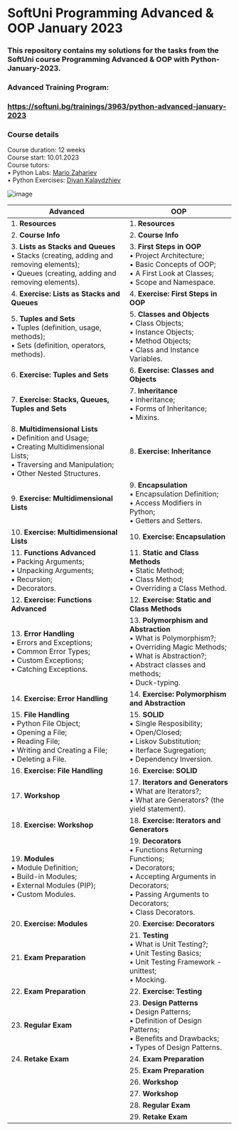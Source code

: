 # SoftUni Programming Advanced & OOP January 2023
### This repository contains my solutions for the tasks from the SoftUni course Programming Advanced & OOP with Python-January-2023.<br>


### Advanced Training Program:
### https://softuni.bg/trainings/3963/python-advanced-january-2023


### Course details
Course duration: 12 weeks<br>
Course start: 10.01.2023<br>
Course tutors: <br>
 • Python Labs: [Mario Zahariev](https://github.com/zahariev-webbersof)<br>
 • Python Exercises: [Diyan Kalaydzhiev](https://github.com/DiyanKalaydzhiev23)<br>
 
 ![image](https://user-images.githubusercontent.com/47159032/202854609-1e709a05-0c15-436d-93e5-c0a24673a092.png)

| Advanced | OOP |
| --- | --- |
|1. **Resources**<br>|1. **Resources**<br>|
|2. **Course Info**<br>|2. **Course Info**<br>|
|3. **Lists as Stacks and Queues**<br> • Stacks (creating, adding and removing elements);<br>• Queues (creating, adding and removing elements).|3. **First Steps in OOP**<br>• Project Architecture;<br>• Basic Concepts of OOP;<br>• A First Look at Classes;<br>• Scope and Namespace.<br>|
|4. **Exercise: Lists as Stacks and Queues**<br>|4. **Exercise: First Steps in OOP**<br>|
|5. **Tuples and Sets**<br>• Tuples (definition, usage, methods);<br>• Sets (definition, operators, methods).<br>|5. **Classes and Objects**<br>• Class Objects;<br>• Instance Objects;<br>• Method Objects;<br>• Class and Instance Variables.<br>|
|6. **Exercise: Tuples and Sets**<br>|6. **Exercise: Classes and Objects**<br>|
|7. **Exercise: Stacks, Queues, Tuples and Sets**<br>|7. **Inheritance**<br>• Inheritance;<br>• Forms of Inheritance;<br>• Mixins.<br>|
|8. **Multidimensional Lists**<br>• Definition and Usage;<br>• Creating Multidimensional Lists;<br>• Traversing and Manipulation;<br>• Other Nested Structures.<br>|8. **Exercise: Inheritance**<br>|
|9. **Exercise: Multidimensional Lists**<br>|9. **Encapsulation**<br>• Encapsulation Definition;<br>• Access Modifiers in Python;<br>• Getters and Setters.<br>|
|10. **Exercise: Multidimensional Lists**<br>|10. **Exercise: Encapsulation**<br>|
|11. **Functions Advanced**<br>• Packing Arguments;<br>• Unpacking Arguments;<br>• Recursion;<br>• Decorators.<br>|11. **Static and Class Methods**<br>• Static Method;<br>• Class Method;<br>• Overriding a Class Method.<br>|
|12. **Exercise: Functions Advanced**<br>|12. **Exercise: Static and Class Methods**<br>|
|13. **Error Handling**<br>• Errors and Exceptions;<br>• Common Error Types;<br>• Custom Exceptions;<br>• Catching Exceptions.<br>|13. **Polymorphism and Abstraction**<br>• What is Polymorphism?;<br>• Overriding Magic Methods;<br>• What is Abstraction?;<br>• Abstract classes and methods;<br>• Duck-typing.<br>|
|14. **Exercise: Error Handling**<br>|14. **Exercise: Polymorphism and Abstraction**<br>|
|15. **File Handling**<br>• Python File Object;<br>• Opening a File;<br>• Reading File;<br>• Writing and Creating a File;<br>• Deleting a File.<br>|15. **SOLID**<br>• Single Resposibility;<br>• Open/Closed;<br>• Liskov Substitution;<br>• Iterface Sugregation;<br>• Dependency Inversion.<br>|
|16. **Exercise: File Handling**<br>|16. **Exercise: SOLID**<br>|
|17. **Workshop**<br>|17. **Iterators and Generators**<br>• What are Iterators?;<br>• What are Generators? (the yield statement).<br>|
|18. **Exercise: Workshop**<br>|18. **Exercise: Iterators and Generators**<br>|
|19. **Modules**<br>• Module Definition;<br>• Build-in Modules;<br>• External Modules (PIP);<br>• Custom Modules.<br>|19. **Decorators**<br>• Functions Returning Functions;<br>• Decorators;<br>• Accepting Arguments in Decorators;<br>• Passing Arguments to Decorators;<br>• Class Decorators.<br>|
|20. **Exercise: Modules**<br>|20. **Exercise: Decorators**<br>|
|21. **Exam Preparation**<br>|21. **Testing**<br>• What is Unit Testing?;<br>• Unit Testing Basics;<br>• Unit Testing Framework - unittest;<br>• Mocking.<br>|
|22. **Exam Preparation**<br>|22. **Exercise: Testing**<br>|
|23. **Regular Exam**<br>|23. **Design Patterns**<br>• Design Patterns;<br>• Definition of Design Patterns;<br>• Benefits and Drawbacks;<br>• Types of Design Patterns.<br>|
|24. **Retake Exam**<br>|24. **Exam Preparation**<br>|
||25. **Exam Preparation**<br>|
||26. **Workshop**<br>|
||27. **Workshop**<br>|
||28. **Regular Exam**<br>|
||29. **Retake Exam**<br>|

